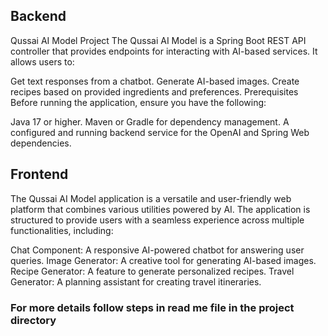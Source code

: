 ## Backend
Qussai AI Model Project
The Qussai AI Model is a Spring Boot REST API controller that provides endpoints for interacting with AI-based services. It allows users to:

Get text responses from a chatbot.
Generate AI-based images.
Create recipes based on provided ingredients and preferences.
Prerequisites
Before running the application, ensure you have the following:

Java 17 or higher.
Maven or Gradle for dependency management.
A configured and running backend service for the OpenAI and Spring Web dependencies.

## Frontend 
The Qussai AI Model application is a versatile and user-friendly web platform that combines various utilities powered by AI. The application is structured to provide users with a seamless experience across multiple functionalities, including:

Chat Component: A responsive AI-powered chatbot for answering user queries.
Image Generator: A creative tool for generating AI-based images.
Recipe Generator: A feature to generate personalized recipes.
Travel Generator: A planning assistant for creating travel itineraries.

### For more details follow steps in read me file in the project directory
